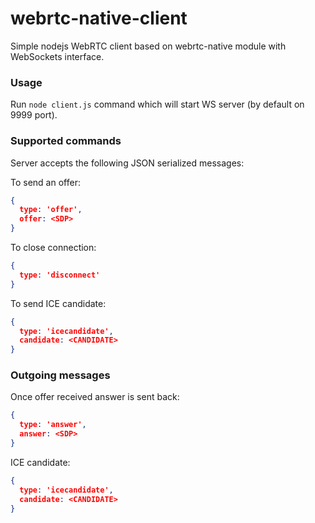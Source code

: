 # webrtc-native-client

Simple nodejs WebRTC client based on webrtc-native module with WebSockets interface.

### Usage

Run `node client.js` command which will start WS server (by default on 9999 port).

### Supported commands

Server accepts the following JSON serialized messages:

To send an offer:
```json
{
  type: 'offer',
  offer: <SDP>
}
```

To close connection:
```json
{
  type: 'disconnect'
}
```

To send ICE candidate:
```json
{
  type: 'icecandidate',
  candidate: <CANDIDATE>
}
```

### Outgoing messages

Once offer received answer is sent back:
```json
{
  type: 'answer',
  answer: <SDP>
}
```

ICE candidate:
```json
{
  type: 'icecandidate',
  candidate: <CANDIDATE>
}
```